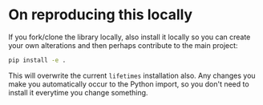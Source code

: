# On reproducing this locally

If you fork/clone the library locally, also install it locally so you can create your own alterations and then perhaps contribute to the main project:

```bash
pip install -e .
```

This will overwrite the current `lifetimes` installation also. Any changes you make you automatically occur to the Python import, so you don't need to install it everytime you change something.